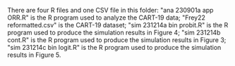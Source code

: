 There are four R files and one CSV file in this folder:
"ana 230901a app ORR.R" is the R program used to analyze the CART-19 data;
"Frey22 reformatted.csv" is the CART-19 dataset;
"sim 231214a bin probit.R" is the R program used to produce the simulation results in Figure 4;
"sim 231214b cont.R" is the R program used to produce the simulation results in Figure 3;
"sim 231214c bin logit.R" is the R program used to produce the simulation results in Figure 5.
